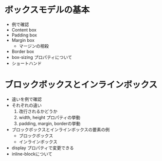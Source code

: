 # ボックスモデルの基本

  - 例で確認
  - Content box
  - Padding box
  - Margin box
      - マージンの相殺
  - Border box
  - box-sizing プロパティについて
  - ショートハンド

# ブロックボックスとインラインボックス

  - 違いを例で確認
  - それぞれの違い
      1. 改行されるかどうか
      2. width, height プロパティの挙動
      3. padding, margin, borderの挙動
  - ブロックボックスとインラインボックスの要素の例
    - ブロックボックス
    - インラインボックス
  - display プロパティで変更できる
  - inline-blockについて
